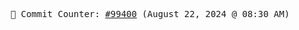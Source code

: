 <p align="center">
    <samp>
        📮 Commit Counter: <a href="https://github.com/Javascript-void0/Javascript-void0/commits/main">#99400</a> (August 22, 2024 @ 08:30 AM)
    </samp>
</p>